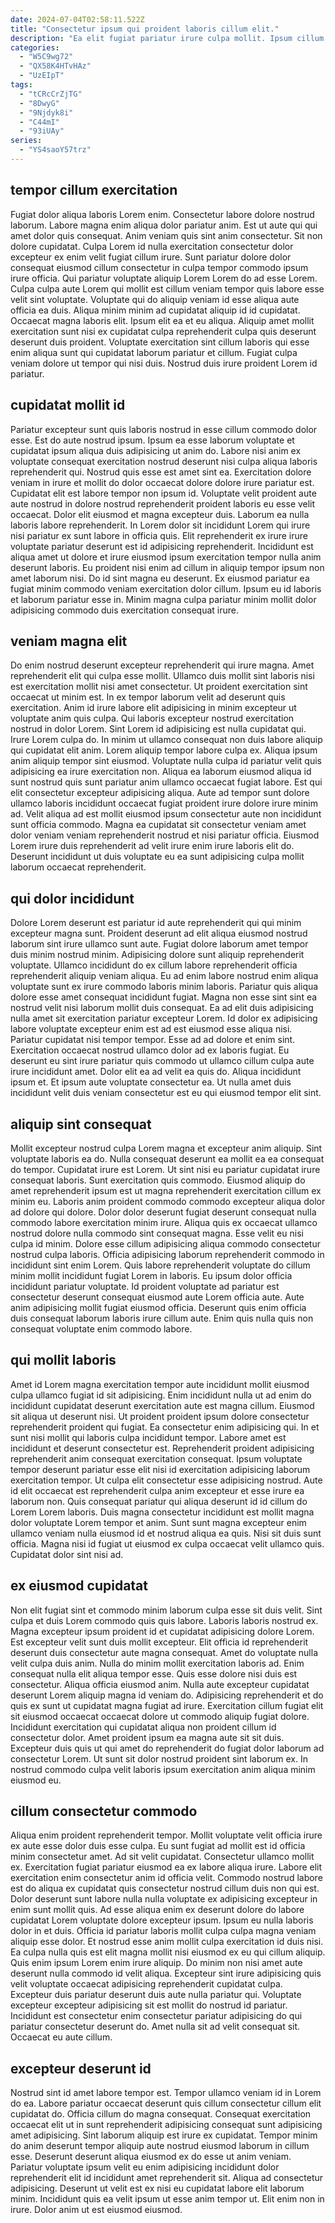 ```yaml
---
date: 2024-07-04T02:58:11.522Z
title: "Consectetur ipsum qui proident laboris cillum elit."
description: "Ea elit fugiat pariatur irure culpa mollit. Ipsum cillum mollit sint occaecat aliqua."
categories:
  - "W5C9wg72"
  - "QX58K4HTvHAz"
  - "UzEIpT"
tags:
  - "tCRcCrZjTG"
  - "8DwyG"
  - "9Njdyk8i"
  - "C44mI"
  - "93iUAy"
series:
  - "YS4saoY57trz"
---
```



## tempor cillum exercitation

Fugiat dolor aliqua laboris Lorem enim. Consectetur labore dolore nostrud laborum. Labore magna enim aliqua dolor pariatur anim. Est ut aute qui qui amet dolor quis consequat. Anim veniam quis sint anim consectetur.
Sit non dolore cupidatat. Culpa Lorem id nulla exercitation consectetur dolor excepteur ex enim velit fugiat cillum irure. Sunt pariatur dolore dolor consequat eiusmod cillum consectetur in culpa tempor commodo ipsum irure officia. Qui pariatur voluptate aliquip Lorem Lorem do ad esse Lorem. Culpa culpa aute Lorem qui mollit est cillum veniam tempor quis labore esse velit sint voluptate. Voluptate qui do aliquip veniam id esse aliqua aute officia ea duis.
Aliqua minim minim ad cupidatat aliquip id id cupidatat. Occaecat magna laboris elit. Ipsum elit ea et eu aliqua. Aliquip amet mollit exercitation sunt nisi ex cupidatat culpa reprehenderit culpa quis deserunt deserunt duis proident. Voluptate exercitation sint cillum laboris qui esse enim aliqua sunt qui cupidatat laborum pariatur et cillum. Fugiat culpa veniam dolore ut tempor qui nisi duis. Nostrud duis irure proident Lorem id pariatur.

## cupidatat mollit id

Pariatur excepteur sunt quis laboris nostrud in esse cillum commodo dolor esse. Est do aute nostrud ipsum. Ipsum ea esse laborum voluptate et cupidatat ipsum aliqua duis adipisicing ut anim do. Labore nisi anim ex voluptate consequat exercitation nostrud deserunt nisi culpa aliqua laboris reprehenderit qui. Nostrud quis esse est amet sint ea. Exercitation dolore veniam in irure et mollit do dolor occaecat dolore dolore irure pariatur est.
Cupidatat elit est labore tempor non ipsum id. Voluptate velit proident aute aute nostrud in dolore nostrud reprehenderit proident laboris eu esse velit occaecat. Dolor elit eiusmod et magna excepteur duis. Laborum ea nulla laboris labore reprehenderit. In Lorem dolor sit incididunt Lorem qui irure nisi pariatur ex sunt labore in officia quis. Elit reprehenderit ex irure irure voluptate pariatur deserunt est id adipisicing reprehenderit.
Incididunt est aliqua amet ut dolore et irure eiusmod ipsum exercitation tempor nulla anim deserunt laboris. Eu proident nisi enim ad cillum in aliquip tempor ipsum non amet laborum nisi. Do id sint magna eu deserunt. Ex eiusmod pariatur ea fugiat minim commodo veniam exercitation dolor cillum. Ipsum eu id laboris et laborum pariatur esse in. Minim magna culpa pariatur minim mollit dolor adipisicing commodo duis exercitation consequat irure.

## veniam magna elit

Do enim nostrud deserunt excepteur reprehenderit qui irure magna. Amet reprehenderit elit qui culpa esse mollit. Ullamco duis mollit sint laboris nisi est exercitation mollit nisi amet consectetur. Ut proident exercitation sint occaecat ut minim est. In ex tempor laborum velit ad deserunt quis exercitation.
Anim id irure labore elit adipisicing in minim excepteur ut voluptate anim quis culpa. Qui laboris excepteur nostrud exercitation nostrud in dolor Lorem. Sint Lorem id adipisicing est nulla cupidatat qui. Irure Lorem culpa do. In minim ut ullamco consequat non duis labore aliquip qui cupidatat elit anim. Lorem aliquip tempor labore culpa ex. Aliqua ipsum anim aliquip tempor sint eiusmod. Voluptate nulla culpa id pariatur velit quis adipisicing ea irure exercitation non.
Aliqua ea laborum eiusmod aliqua id sunt nostrud quis sunt pariatur anim ullamco occaecat fugiat labore. Est qui elit consectetur excepteur adipisicing aliqua. Aute ad tempor sunt dolore ullamco laboris incididunt occaecat fugiat proident irure dolore irure minim ad. Velit aliqua ad est mollit eiusmod ipsum consectetur aute non incididunt sunt officia commodo. Magna ea cupidatat sit consectetur veniam amet dolor veniam veniam reprehenderit nostrud et nisi pariatur officia. Eiusmod Lorem irure duis reprehenderit ad velit irure enim irure laboris elit do. Deserunt incididunt ut duis voluptate eu ea sunt adipisicing culpa mollit laborum occaecat reprehenderit.

## qui dolor incididunt

Dolore Lorem deserunt est pariatur id aute reprehenderit qui qui minim excepteur magna sunt. Proident deserunt ad elit aliqua eiusmod nostrud laborum sint irure ullamco sunt aute. Fugiat dolore laborum amet tempor duis minim nostrud minim. Adipisicing dolore sunt aliquip reprehenderit voluptate. Ullamco incididunt do ex cillum labore reprehenderit officia reprehenderit aliquip veniam aliqua. Eu ad enim labore nostrud enim aliqua voluptate sunt ex irure commodo laboris minim laboris. Pariatur quis aliqua dolore esse amet consequat incididunt fugiat. Magna non esse sint sint ea nostrud velit nisi laborum mollit duis consequat.
Ea ad elit duis adipisicing nulla amet sit exercitation pariatur excepteur Lorem. Id dolor ex adipisicing labore voluptate excepteur enim est ad est eiusmod esse aliqua nisi. Pariatur cupidatat nisi tempor tempor. Esse ad ad dolore et enim sint. Exercitation occaecat nostrud ullamco dolor ad ex laboris fugiat. Eu deserunt eu sint irure pariatur quis commodo ut ullamco cillum culpa aute irure incididunt amet.
Dolor elit ea ad velit ea quis do. Aliqua incididunt ipsum et. Et ipsum aute voluptate consectetur ea. Ut nulla amet duis incididunt velit duis veniam consectetur est eu qui eiusmod tempor elit sint.

## aliquip sint consequat

Mollit excepteur nostrud culpa Lorem magna et excepteur anim aliquip. Sint voluptate laboris ea do. Nulla consequat deserunt ea mollit ea ea consequat do tempor. Cupidatat irure est Lorem. Ut sint nisi eu pariatur cupidatat irure consequat laboris. Sunt exercitation quis commodo. Eiusmod aliquip do amet reprehenderit ipsum est ut magna reprehenderit exercitation cillum ex minim eu. Laboris anim proident commodo commodo excepteur aliqua dolor ad dolore qui dolore.
Dolor dolor deserunt fugiat deserunt consequat nulla commodo labore exercitation minim irure. Aliqua quis ex occaecat ullamco nostrud dolore nulla commodo sint consequat magna. Esse velit eu nisi culpa id minim. Dolore esse cillum adipisicing aliqua commodo consectetur nostrud culpa laboris. Officia adipisicing laborum reprehenderit commodo in incididunt sint enim Lorem. Quis labore reprehenderit voluptate do cillum minim mollit incididunt fugiat Lorem in laboris. Eu ipsum dolor officia incididunt pariatur voluptate.
Id proident voluptate ad pariatur est consectetur deserunt consequat eiusmod aute Lorem officia aute. Aute anim adipisicing mollit fugiat eiusmod officia. Deserunt quis enim officia duis consequat laborum laboris irure cillum aute. Enim quis nulla quis non consequat voluptate enim commodo labore.

## qui mollit laboris

Amet id Lorem magna exercitation tempor aute incididunt mollit eiusmod culpa ullamco fugiat id sit adipisicing. Enim incididunt nulla ut ad enim do incididunt cupidatat deserunt exercitation aute est magna cillum. Eiusmod sit aliqua ut deserunt nisi. Ut proident proident ipsum dolore consectetur reprehenderit proident qui fugiat. Ea consectetur enim adipisicing qui. In et sunt nisi mollit qui laboris culpa incididunt tempor.
Labore amet est incididunt et deserunt consectetur est. Reprehenderit proident adipisicing reprehenderit anim consequat exercitation consequat. Ipsum voluptate tempor deserunt pariatur esse elit nisi id exercitation adipisicing laborum exercitation tempor. Ut culpa elit consectetur esse adipisicing nostrud. Aute id elit occaecat est reprehenderit culpa anim excepteur et esse irure ea laborum non. Quis consequat pariatur qui aliqua deserunt id id cillum do Lorem Lorem laboris. Duis magna consectetur incididunt est mollit magna dolor voluptate Lorem tempor et anim.
Sunt sunt magna excepteur enim ullamco veniam nulla eiusmod id et nostrud aliqua ea quis. Nisi sit duis sunt officia. Magna nisi id fugiat ut eiusmod ex culpa occaecat velit ullamco quis. Cupidatat dolor sint nisi ad.

## ex eiusmod cupidatat

Non elit fugiat sint et commodo minim laborum culpa esse sit duis velit. Sint culpa et duis Lorem commodo quis quis labore. Laboris laboris nostrud ex. Magna excepteur ipsum proident id et cupidatat adipisicing dolore Lorem. Est excepteur velit sunt duis mollit excepteur. Elit officia id reprehenderit deserunt duis consectetur aute magna consequat. Amet do voluptate nulla velit culpa duis anim.
Nulla do minim mollit exercitation laboris ad. Enim consequat nulla elit aliqua tempor esse. Quis esse dolore nisi duis est consectetur. Aliqua officia eiusmod anim. Nulla aute excepteur cupidatat deserunt Lorem aliquip magna id veniam do.
Adipisicing reprehenderit et do quis ex sunt ut cupidatat magna fugiat ad irure. Exercitation cillum fugiat elit sit eiusmod occaecat occaecat dolore ut commodo aliquip fugiat dolore. Incididunt exercitation qui cupidatat aliqua non proident cillum id consectetur dolor. Amet proident ipsum ea magna aute sit sit duis. Excepteur duis quis ut qui amet do reprehenderit do fugiat dolor laborum ad consectetur Lorem. Ut sunt sit dolor nostrud proident sint laborum ex. In nostrud commodo culpa velit laboris ipsum exercitation anim aliqua minim eiusmod eu.

## cillum consectetur commodo

Aliqua enim proident reprehenderit tempor. Mollit voluptate velit officia irure ex aute esse dolor duis esse culpa. Eu sunt fugiat ad mollit est id officia minim consectetur amet. Ad sit velit cupidatat. Consectetur ullamco mollit ex. Exercitation fugiat pariatur eiusmod ea ex labore aliqua irure.
Labore elit exercitation enim consectetur anim id officia velit. Commodo nostrud labore est do aliqua ex cupidatat quis consectetur nostrud cillum duis non qui est. Dolor deserunt sunt labore nulla nulla voluptate ex adipisicing excepteur in enim sunt mollit quis. Ad esse aliqua enim ex deserunt dolore do labore cupidatat Lorem voluptate dolore excepteur ipsum. Ipsum eu nulla laboris dolor in et duis. Officia id pariatur laboris mollit culpa culpa magna veniam aliquip esse dolor. Et nostrud esse anim mollit culpa exercitation id duis nisi. Ea culpa nulla quis est elit magna mollit nisi eiusmod ex eu qui cillum aliquip.
Quis enim ipsum Lorem enim irure aliquip. Do minim non nisi amet aute deserunt nulla commodo id velit aliqua. Excepteur sint irure adipisicing quis velit voluptate occaecat adipisicing reprehenderit cupidatat culpa. Excepteur duis pariatur deserunt duis aute nulla pariatur qui. Voluptate excepteur excepteur adipisicing sit est mollit do nostrud id pariatur. Incididunt est consectetur enim consectetur pariatur adipisicing do qui pariatur consectetur deserunt do. Amet nulla sit ad velit consequat sit. Occaecat eu aute cillum.

## excepteur deserunt id

Nostrud sint id amet labore tempor est. Tempor ullamco veniam id in Lorem do ea. Labore pariatur occaecat deserunt quis cillum consectetur cillum elit cupidatat do. Officia cillum do magna consequat.
Consequat exercitation occaecat elit ut in sunt reprehenderit adipisicing consequat sunt adipisicing amet adipisicing. Sint laborum aliquip est irure ex cupidatat. Tempor minim do anim deserunt tempor aliquip aute nostrud eiusmod laborum in cillum esse. Deserunt deserunt aliqua eiusmod ex do esse ut anim veniam. Pariatur voluptate ipsum velit eu enim adipisicing incididunt dolor reprehenderit elit id incididunt amet reprehenderit sit. Aliqua ad consectetur adipisicing.
Deserunt ut velit est ex nisi eu cupidatat labore elit laborum minim. Incididunt quis ea velit ipsum ut esse anim tempor ut. Elit enim non in irure. Dolor anim ut est eiusmod eiusmod.

